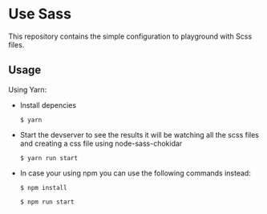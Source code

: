 # Use Sass

This repository contains the simple configuration to playground with Scss files.

## Usage

Using Yarn:

* Install depencies

  `$ yarn`

* Start the devserver to see the results it will be watching all the scss files and creating a css file using node-sass-chokidar

  `$ yarn run start`

* In case your using npm you can use the following commands instead:

  `$ npm install`

  `$ npm run start`
